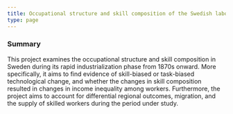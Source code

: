 ```yaml
---
title: Occupational structure and skill composition of the Swedish labor markets, 1870–2010
type: page
---
```


### Summary

This project examines the occupational structure and skill composition in Sweden during its rapid industrialization phase from 1870s onward. More specifically, it aims to find evidence of skill-biased or task-biased technological change, and whether the changes in skill composition resulted in changes in income inequality among workers. Furthermore, the project aims to account for differential regional outcomes, migration, and the supply of skilled workers during the period under study.

